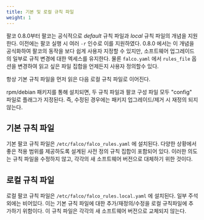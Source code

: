 ```yaml
---
title: 기본 및 로컬 규칙 파일
weight: 1
---
```


팔코 0.8.0부터 팔코는 공식적으로 _default_ 규칙 파일과 _local_ 규칙 파일의 개념을 지원한다. 이전에는 팔코 실행 시 여러 `-r` 인수로 이를 지원하였다. 0.8.0 에서는 이 개념을 공식화하여 팔코의 동작을 보다 쉽게 사용자 지정할 수 있지만, 소프트웨어 업그레이드의 일부로 규칙 변경에 대한 엑세스를 유지한다. 물론 `falco.yaml` 에서 `rules_file` 옵션을 변경하여 읽고 싶은 파일 집합을 언제든지 사용자 정의할수 있다.  

항상 기본 규칙 파일을 먼저 읽은 다음 로컬 규칙 파일로 이어진다.

rpm/debian 패키지를 통해 설치되면, 두 규칙 파일과 팔코 구성 파일 모두 "config" 파일로 플래그가 지정된다. 즉, 수정된 경우에는 패키지 업그레이드/제거 시 재정의 되지 않는다.

## 기본 규칙 파일

기본 팔코 규칙 파일은 `/etc/falco/falco_rules.yaml` 에 설치된다. 다양한 상황에서 좋은 적용 범위를 제공하도록 설계된 사전 정의 규칙 집합이 포함되어 있다. 이러한 의도는 규칙 파일을 수정하지 않고, 각각의 새 소프트웨어 버전으로 대체하기 위한 것이다.

## 로컬 규칙 파일

로컬 팔코 규칙 파일은 `/etc/falco/falco_rules.local.yaml` 에 설치된다. 일부 주석 외에는 비어있다. 이는 기본 규칙 파일에 대한 추가/재정의/수정을 로컬 규칙파일에 추가하기 위함이다. 이 규칙 파일은 각각의 새 소프트웨어 버전으로 교체되지 않는다.
